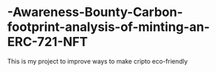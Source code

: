 # -Awareness-Bounty-Carbon-footprint-analysis-of-minting-an-ERC-721-NFT
This is my project to improve ways to make cripto eco-friendly
